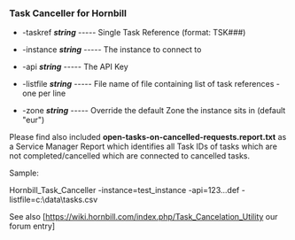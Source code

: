 ### Task Canceller for Hornbill

  * -taskref ___string___ ----- 
        Single Task Reference (format: TSK###)
	
  * -instance ___string___ ----- 
        The instance to connect to
	
  * -api ___string___ ----- 
	The API Key
	
  * -listfile ___string___ ----- 
        File name of file containing list of task references - one per line
	
  * -zone ___string___ ----- 
        Override the default Zone the instance sits in (default "eur")

Please find also included __open-tasks-on-cancelled-requests.report.txt__ as a Service Manager Report which identifies all Task IDs of tasks which are not completed/cancelled which are connected to cancelled tasks.

Sample:

  Hornbill_Task_Canceller -instance=test_instance -api=123...def -listfile=c:\data\tasks.csv
  
See also [https://wiki.hornbill.com/index.php/Task_Cancelation_Utility our forum entry]